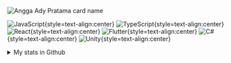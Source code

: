 ![Angga Ady Pratama card name](https://cardivo.vercel.app/api?name=Angga%20Ady%20Pratama&description=A%20passionate%20frontend%20developer.%20still%20learn%20backend,%20mobile%20or%20VR/AR/XR%20Development&image=https://avatars.githubusercontent.com/u/46337871?v=4&backgroundColor=%23222C35&instagram=anggaadypratama&linkedin=angga%20ady%20pratama&github=anggaadypratama&pattern=topography&colorPattern=%2347597E&fontColor=%23ddd&iconColor=%23fff&opacity=0.3)

   ![JavaScript](https://img.shields.io/badge/javascript-%23323330.svg?style=for-the-badge&logo=javascript&logoColor=%23F7DF1E){style=text-align:center}
   ![TypeScript](https://img.shields.io/badge/typescript-%23007ACC.svg?style=for-the-badge&logo=typescript&logoColor=white){style=text-align:center}
   ![React](https://img.shields.io/badge/react-%2320232a.svg?style=for-the-badge&logo=react&logoColor=%2361DAFB){style=text-align:center}
   ![Flutter](https://img.shields.io/badge/Flutter-%2302569B.svg?style=for-the-badge&logo=Flutter&logoColor=white){style=text-align:center}
   ![C#](https://img.shields.io/badge/c%23-%23239120.svg?style=for-the-badge&logo=c-sharp&logoColor=white){style=text-align:center}
   ![Unity](https://img.shields.io/badge/unity-%23000000.svg?style=for-the-badge&logo=unity&logoColor=white){style=text-align:center}

<div align="center">

</div>

<details>
  <summary>My stats in Github</summary>
  <img src="https://github-readme-stats.vercel.app/api?username=anggaadypratama&show_icons=true">
<!--   <img src="https://github-profile-trophy.vercel.app/?username=anggaadypratama"> -->
</details>

